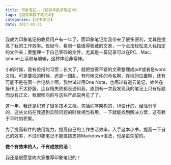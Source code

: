 ```yaml
---
title: 印象笔记--《超效率数字笔记术》
tags: [超效率数字笔记术]
categories: [读书笔记]
date: 2017-03-31
---
```


我成为印象笔记的收费用户有一年了，而印象笔记给我带来了很多便利，尤其是提高了我的工作效率。现如今，看到一篇值得收藏的文章，一个点击轻松进入我指定的文件夹；要整理一下自己零碎的文件，尤其是一篇记录可以在PC、Mac、Iphone上读取与编辑，这种体验非常棒。

小的时候，我有剪报的习惯；长大了，就把觉得不错的文章整理成pdf或者是word文档。可是要找的时候，还是一团乱，有时候文件的命名啊，存档的位置啊，还有可能不是在同一台电脑上啊。我尝试过用One Note，也用过有道云笔记，始终在操作上不太舒服，连存档失败都没通知我，直到有一次我发现我的笔记上只有标题而没有正文，我很郁闷的与这些产品说再见了了。

这一年，我还是积累了很多技术文档，包括程序架构的，UI设计的，经验分享的，这些文档在我遇到实际问题的时候相当有用，一下就能找到解决方案，这有赖于平时的积累。

为了提高软件的使用能力，提高自己的工作生活效率，入手这本小书，提高一下自己的效率，不过印象笔记不能直接支持Markdown语法，也是蛮失望的。

**做个有效率的人，干有成效的活！**

我还是很愿意向大家推荐印象笔记的！
